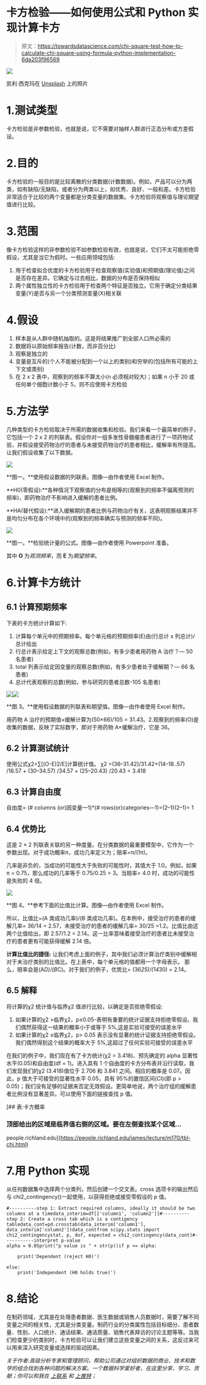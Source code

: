 # 卡方检验——如何使用公式和 Python 实现计算卡方

> 原文：<https://towardsdatascience.com/chi-square-test-how-to-calculate-chi-square-using-formula-python-implementation-6da203f96569>

![](img/8da84084d9511fa0e9c39598832211d9.png)

凯利·西克玛在 [Unsplash](https://unsplash.com?utm_source=medium&utm_medium=referral) 上的照片

# 1.测试类型

卡方检验是非参数检验，也就是说，它不需要对抽样人群进行正态分布或方差假设。

# 2.目的

卡方检验的一般目的是比较离散的分类数据(计数数据)。例如，产品可以分为两类，如有缺陷/无缺陷，或者分为两类以上，如优秀、良好、一般和差。卡方检验非常适合于比较的两个变量都是分类变量的数据集。卡方检验将观察值与理论期望值进行比较。

# 3.范围

像卡方检验这样的非参数检验不如参数检验有效，也就是说，它们不太可能拒绝零假设，尤其是当它为假时。一些应用领域包括:

1.  用于检查拟合优度的卡方检验用于检查观察值(实验值)和预期值(理论值)之间是否存在差异。它确定与过去相比，数据的分布是否保持相似
2.  两个属性独立性的卡方检验用于检查两个特征是否独立。它用于确定分类结果变量(Y)是否与另一个分类预测变量(X)相关联

# 4.假设

1.  样本是从人群中随机抽取的。这是将结果推广到全部人口所必需的
2.  数据将以原始频率报告(计数，而非百分比)
3.  观察是独立的
4.  变量是互斥的(个人不能被分配到一个以上的类别)和穷举的(包括所有可能的上下文或类别)
5.  在 2 x 2 表中，观察到的频率不算太小(n 必须相对较大)；如果 n 小于 20 或任何单个细胞计数小于 5，则不应使用卡方检验

# 5.方法学

几种类型的卡方检验取决于所需的数据收集和检验。我们来看一个最简单的例子，它包括一个 2 x 2 的列联表。假设你对一组多发性骨髓瘤患者进行了一项药物试验，并假设接受药物治疗的患者与未接受药物治疗的患者相比，缓解率有所提高。让我们假设收集了以下数据。

![](img/e324e49056de186f1227022b7e6f3055.png)

**图一。**使用假设数据的列联表。图像—由作者使用 Excel 制作。

**H0(零假设):**各种情况下观察值的分布是相等的(观察到的频率不偏离预测的频率)，即药物治疗不影响进入缓解的患者比例。

**HA(替代假设):**进入缓解期的患者比例与药物治疗有关，这表明观察结果并不是均匀分布在各个环境中的(观察到的频率确实与预测的频率不同)。

![](img/596703b6ab956e98963963720633e3c0.png)

**图一。**检验统计量的公式。图像—由作者使用 Powerpoint 准备。

其中 **O** 为*观测频率*，而 **E** 为*期望频率*。

# 6.计算卡方统计

## 6.1 计算预期频率

下表的卡方统计计算如下:

1.  计算每个单元中的预期频率。每个单元格的预期频率(E)由(行总计 x 列总计)/总计给出
2.  行总计表示给定上下文的观察总数(例如，有多少患者用药物 A 治疗？— 50 名患者)
3.  total 列表示给定因变量的观察总数(例如，有多少患者处于缓解期？— 66 名患者)
4.  总计代表观察的总数(例如，参与研究的患者总数-105 名患者)

![](img/5061ac07d1f0f999d9ff9dafb0412595.png)![](img/194fc3454070ef814256b1ff855973e4.png)

**图 3。**使用假设数据的列联表和期望值。图像—由作者使用 Excel 制作。

用药物 A 治疗的预期值×缓解计算为(50×66)/105 = 31.43。2.观察到的频率(O)是收集的数据，反映了实际数字，即对于用药物 A×缓解治疗，它是 36。

## 6.2 计算测试统计

使用公式χ2=∑[(O-E)2/E]计算统计值。
χ2 =(36–31.42)/31.42+(14–18..57) /18.57 + (30–34.57) /34.57 + (25–20.43) /20.43 = 3.418

## 6.3 计算自由度

自由度= (# columns (or)因变量—1)*(# rows(or)categories—1)=(2–1)(2–1)= 1

## 6.4 优势比

这是 2 × 2 列联表关联的另一种度量。在分类数据的最重要模型中，它作为一个参数出现。对于成功概率π，成功几率定义为；赔率=π/(1π)。

几率是非负的，当成功的可能性大于失败的可能性时，其值大于 1.0。例如，如果π = 0.75，那么成功的几率等于 0.75/0.25 = 3。当赔率= 4.0 时，成功的可能性是失败的 4 倍。

![](img/ebe8353341f4ec2dd9dd300fd81385cf.png)

**图 4。**参考下面的比值比计算。图像—由作者使用 Excel 制作。

所以，比值比=(A 类成功几率)/(B 类成功几率)。在本例中，接受治疗的患者的缓解几率= 36/14 = 2.57，未接受治疗的患者的缓解几率= 30/25 =1.2。比值比由这两个比值给出，即 2.57/1.2 = 2.14。这一比率意味着接受治疗的患者比未接受治疗的患者更有可能获得缓解 2.14 倍。

**计算比值比的捷径:**
让我们考虑上面的例子，其中我们必须计算治疗类别中缓解相对于未治疗类别的比值比。在上表中，每个单元格的值都用一个字母表示。
那么，赔率会是(A*D)/(B*C)。对于我们的例子，优势比= (36*25)/(14*30) = 2.14。

## **6.5 解释**

将计算的χ2 统计值与临界χ2 值进行比较，以确定是否拒绝零假设:

1.  如果计算的χ2 >临界χ2，p≤0.05-表明有重要的统计证据支持拒绝零假设。我们偶然获得这一结果的概率小于或等于 5%,这是实验可接受的误差水平
2.  如果计算的χ2 ≤临界χ2，p> 0.05 表示没有显著的统计证据支持拒绝零假设。我们偶然得到这个结果的概率大于 5%,这超过了任何实验可接受的误差水平

在我们的例子中，我们现在有了卡方统计(χ2 = 3.418)、预先确定的 alpha 显著性水平(0.05)和自由度(df = 1)。进入具有 1 个自由度的卡方分布表并沿行读取，我们发现我们的χ2 (3.418)值位于 2.706 和 3.841 之间。相应的概率是 0.07。因此，p 值大于可接受的显著性水平 0.05，具有 95%的置信区间(CI)(即 p > 0.05)；我们没有足够的证据来否定无效假设。更简单地说，两个治疗组的缓解患者比例没有显著差异。可以使用下面的链接查找 p 值。

 [## 表:卡方概率

### 顶部给出的区域是临界值右侧的区域。要在左侧查找某个区域…

people.richland.edu](https://people.richland.edu/james/lecture/m170/tbl-chi.html) 

# 7.用 Python 实现

从任何数据集中选择两个分类列，然后创建一个交叉表。cross 选项卡的输出然后与 chi2_contingency()一起使用，以获得拒绝或接受零假设的 p 值。

```
#----------step 1: Extract required columns, ideally it should be two columns at a timedata_interim=df[['column1', 'column2']]#----------step 2: Create a cross tab which is a contigency tabledata_cont=pd.crosstab(data_interim['column1'], data_interim['column2'])data_contfrom scipy.stats import chi2_contingencystat, p, dof, expected = chi2_contingency(data_cont)#-----------interpret p-value
alpha = 0.05print("p value is " + str(p))if p <= alpha:

    print('Dependent (reject H0)')

else:
    print('Independent (H0 holds true)')
```

# 8.结论

在制药领域，尤其是在处理患者数据、医生数据或销售人员数据时，需要了解不同变量之间的相关性，尤其是分类变量。制药行业的分类属性包括目标细分、患者数量、性别、人口统计、通话结果、通话质量、销售代表拜访的讨论主题等等。当我们检查更少的类别时，卡方检验可以让我们建立这些变量之间的关系，这反过来可以用来深入研究变量或选择的驱动因素。

*关于作者:高级分析专家和管理顾问，帮助公司通过对组织数据的商业、技术和数学的组合找到各种问题的解决方案。一个数据科学爱好者，在这里分享、学习、贡献；你可以和我在* [*上联系*](https://www.linkedin.com/in/angel-das-9532bb12a/) *和* [*上推特*](https://twitter.com/dasangel07_andy)*；*